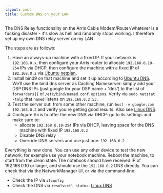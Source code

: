 ```yaml
---
layout: post
title: Custom DNS on your LAN
---
```


The DNS Relay functionality on the Arris Cable Modem/Router/whatever is a fucking disaster - it's slow as hell
and randomly stops working. I therefore set up my own DNS relay server on my LAN.

The steps are as follows:

1. Have an always-up machine with a fixed IP. If your network is `192.168.0.x`, then
   configure your Arris router to allocate `192.168.0.10-254` IPs via DHCP, then configure
   the machine with a fixed IP of `192.168.0.2` via [Ubuntu netplan](../ubuntu-netplan-no-networkmanager/).
2. Install bind9 on that machine and set it up according to [Ubuntu DNS](https://ubuntu.com/server/docs/service-domain-name-service-dns).
   We'll use the bind dns server as Caching Nameserver: simply add your DSP DNS IPs (just google for your DSP name + 'dns')
   to the list of `forwarders{}` of `/etc/bind/named.conf.options`. Verify via `sudo netstat -tnlp` that
   `named` listens on `192.168.0.2:53`.
3. Test the server out: from some other machine, run `host -v google.com 192.168.0.2` and verify you're getting good results.
   Also see [Linux DNS](../linux-dns/).
4. Configure Arris to offer the new DNS via DHCP: go to its settings and make sure to:
    * allocate `192.168.0.10-254` IPs via DHCP, leaving space for the DNS machine with fixed IP `192.168.0.2`
    * Disable DNS relay
    * Override DNS servers and use just one: `192.168.0.2`

Everything is now done. You can use any other device to test the new network, for example
use your notebook machine. Reboot the machine, to start from the clean state.
The notebook should have received IP of 192.168.0.10 or larger,
and should use the `192.168.0.2` DNS directly. You can check that via the NetworkManager UI,
or via the command-line:

* Check the IP via `ifconfig`
* Check the DNS via `resolvectl status`: [Linux DNS](../linux-dns/)

